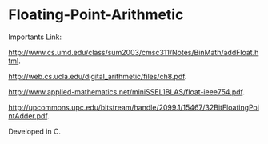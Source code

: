 # Floating-Point-Arithmetic
Importants Link: 

http://www.cs.umd.edu/class/sum2003/cmsc311/Notes/BinMath/addFloat.html.

http://web.cs.ucla.edu/digital_arithmetic/files/ch8.pdf.

http://www.applied-mathematics.net/miniSSEL1BLAS/float-ieee754.pdf.

http://upcommons.upc.edu/bitstream/handle/2099.1/15467/32BitFloatingPointAdder.pdf.

Developed in C.
